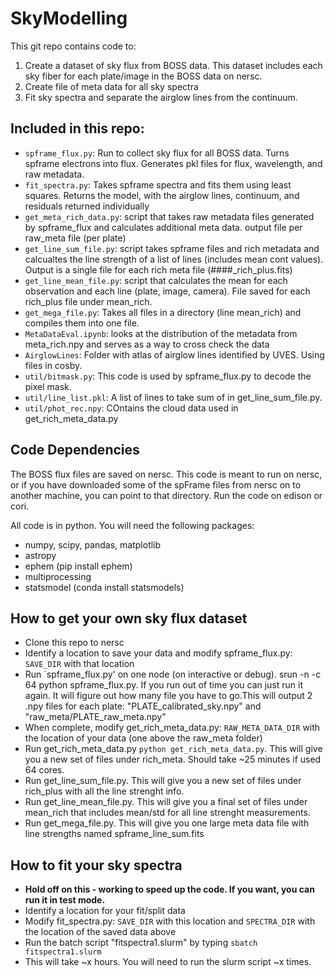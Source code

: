 # SkyModelling
This git repo contains code to:
1) Create a dataset of sky flux from BOSS data. This dataset includes each sky fiber for each plate/image in the BOSS data on nersc.
2) Create file of meta data for all sky spectra
3) Fit sky spectra and separate the airglow lines from the continuum.

## Included in this repo:
* `spframe_flux.py`: Run to collect sky flux for all BOSS data. Turns spframe electrons into flux. Generates pkl files for flux, wavelength, and raw metadata.
* `fit_spectra.py`: Takes spframe spectra and fits them using least squares. Returns the model, with the airglow lines, continuum, and residuals returned individually
* `get_meta_rich_data.py`: script that takes raw metadata files generated by spframe_flux and calculates additional meta data. output file per raw_meta file (per plate)
* `get_line_sum_file.py`: script takes spframe files and rich metadata and calcualtes the line strength of a list of lines (includes mean cont values). Output is a single file for each rich meta file (####_rich_plus.fits)
* `get_line_mean_file.py`: script that calculates the mean for each observation and each line (plate, image, camera). File saved for each rich_plus file under mean_rich. 
* `get_mega_file.py`: Takes all files in a directory (line mean_rich) and compiles them into one file.
* `MetaDataEval.ipynb`: looks at the distribution of the metadata from meta_rich.npy and serves as a way to cross check the data
* `AirglowLines`: Folder with atlas of airglow lines identified by UVES. Using files in cosby.
* `util/bitmask.py`: This code is used by spframe_flux.py to decode the pixel mask.
* `util/line_list.pkl`: A list of lines to take sum of in get_line_sum_file.py.
* `util/phot_rec.npy`: COntains the cloud data used in get_rich_meta_data.py

## Code Dependencies
The BOSS flux files are saved on nersc. This code is meant to run on nersc, or if you have downloaded some of the spFrame files from nersc on to another machine, you can point to that directory. Run the code on edison or cori.

All code is in python. You will need the following packages:
* numpy, scipy, pandas, matplotlib
* astropy
* ephem (pip install ephem)
* multiprocessing
* statsmodel (conda install statsmodels)

## How to get your own sky flux dataset
* Clone this repo to nersc
* Identify a location to save your data and modify spframe_flux.py: `SAVE_DIR` with that location
* Run `spframe_flux.py' on one node (on interactive or debug). srun -n -c 64 python spframe_flux.py. If you run out of time you can just run it again. It will figure out how many file you have to go.This will output 2 .npy files for each plate: "PLATE_calibrated_sky.npy" and "raw_meta/PLATE_raw_meta.npy"
* When complete, modify get_rich_meta_data.py: `RAW_META_DATA_DIR` with the location of your data (one above the raw_meta folder)
* Run get_rich_meta_data.py `python get_rich_meta_data.py`. This will give you a new set of files under rich_meta. Should take ~25 minutes if used 64 cores.
* Run get_line_sum_file.py. This will give you a new set of files under rich_plus with all the line strenght info. 
* Run get_line_mean_file.py. This will give you a final set of files under mean_rich that includes mean/std for all line strenght measurements.
* Run get_mega_file.py.  This will give you one large meta data file with line strengths named spframe_line_sum.fits 

## How to fit your sky spectra
* **Hold off on this - working to speed up the code. If you want, you can run it in test mode.**
* Identify a location for your fit/split data
* Modify fit_spectra.py: `SAVE_DIR` with this location and `SPECTRA_DIR` with the location of the saved data above
* Run the batch script "fitspectra1.slurm" by typing `sbatch fitspectra1.slurm`
* This will take ~x hours. You will need to run the slurm script ~x times.
